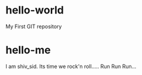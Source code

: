 # hello-world
My First GIT repository
# hello-me
I am shiv_sid.
Its time we rock'n roll.....
Run Run Run...

